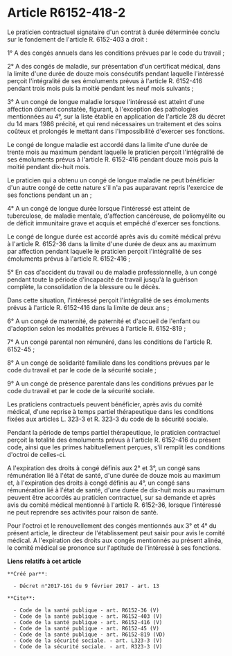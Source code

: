 # Article R6152-418-2

Le praticien contractuel signataire d'un contrat à durée déterminée conclu sur le fondement de l'article R. 6152-403 a
droit : 

1° A des congés annuels dans les conditions prévues par le code du travail ; 

2° A des congés de maladie, sur présentation d'un certificat médical, dans la limite d'une durée de douze mois consécutifs
pendant laquelle l'intéressé perçoit l'intégralité de ses émoluments prévus à l'article R. 6152-416 pendant trois mois puis
la moitié pendant les neuf mois suivants ; 

3° A un congé de longue maladie lorsque l'intéressé est atteint d'une affection dûment constatée, figurant, à l'exception des
pathologies mentionnées au 4°, sur la liste établie en application de l'article 28 du décret du 14 mars 1986 précité, et qui
rend nécessaires un traitement et des soins coûteux et prolongés le mettant dans l'impossibilité d'exercer ses fonctions. 

Le congé de longue maladie est accordé dans la limite d'une durée de trente mois au maximum pendant laquelle le praticien
perçoit l'intégralité de ses émoluments prévus à l'article R. 6152-416 pendant douze mois puis la moitié pendant dix-huit
mois. 

Le praticien qui a obtenu un congé de longue maladie ne peut bénéficier d'un autre congé de cette nature s'il n'a pas
auparavant repris l'exercice de ses fonctions pendant un an ; 

4° A un congé de longue durée lorsque l'intéressé est atteint de tuberculose, de maladie mentale, d'affection cancéreuse, de
poliomyélite ou de déficit immunitaire grave et acquis et empêché d'exercer ses fonctions. 

Le congé de longue durée est accordé après avis du comité médical prévu à l'article R. 6152-36 dans la limite d'une durée de
deux ans au maximum par affection pendant laquelle le praticien perçoit l'intégralité de ses émoluments prévus à l'article R.
6152-416 ; 

5° En cas d'accident du travail ou de maladie professionnelle, à un congé pendant toute la période d'incapacité de travail
jusqu'à la guérison complète, la consolidation de la blessure ou le décès. 

Dans cette situation, l'intéressé perçoit l'intégralité de ses émoluments prévus à l'article R. 6152-416 dans la limite de
deux ans ; 

6° A un congé de maternité, de paternité et d'accueil de l'enfant ou d'adoption selon les modalités prévues à l'article R.
6152-819 ; 

7° A un congé parental non rémunéré, dans les conditions de l'article R. 6152-45 ; 

8° A un congé de solidarité familiale dans les conditions prévues par le code du travail et par le code de la sécurité
sociale ; 

9° A un congé de présence parentale dans les conditions prévues par le code du travail et par le code de la sécurité
sociale. 

Les praticiens contractuels peuvent bénéficier, après avis du comité médical, d'une reprise à temps partiel thérapeutique
dans les conditions fixées aux articles L. 323-3 et R. 323-3 du code de la sécurité sociale. 

Pendant la période de temps partiel thérapeutique, le praticien contractuel perçoit la totalité des émoluments prévus à
l'article R. 6152-416 du présent code, ainsi que les primes habituellement perçues, s'il remplit les conditions d'octroi de
celles-ci. 

A l'expiration des droits à congé définis aux 2° et 3°, un congé sans rémunération lié à l'état de santé, d'une durée de
douze mois au maximum et, à l'expiration des droits à congé définis au 4°, un congé sans rémunération lié à l'état de santé,
d'une durée de dix-huit mois au maximum peuvent être accordés au praticien contractuel, sur sa demande et après avis du
comité médical mentionné à l'article R. 6152-36, lorsque l'intéressé ne peut reprendre ses activités pour raison de santé. 

Pour l'octroi et le renouvellement des congés mentionnés aux 3° et 4° du présent article, le directeur de l'établissement
peut saisir pour avis le comité médical. A l'expiration des droits aux congés mentionnés au présent alinéa, le comité médical
se prononce sur l'aptitude de l'intéressé à ses fonctions.

**Liens relatifs à cet article**

	**Créé par**:

	  - Décret n°2017-161 du 9 février 2017 - art. 13

	**Cite**:

	  - Code de la santé publique - art. R6152-36 (V)
	  - Code de la santé publique - art. R6152-403 (V)
	  - Code de la santé publique - art. R6152-416 (V)
	  - Code de la santé publique - art. R6152-45 (V)
	  - Code de la santé publique - art. R6152-819 (VD)
	  - Code de la sécurité sociale. - art. L323-3 (V)
	  - Code de la sécurité sociale. - art. R323-3 (V)
